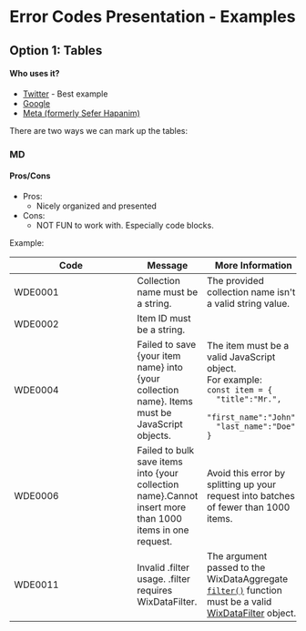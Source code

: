 # Error Codes Presentation - Examples 

## Option 1: Tables

#### Who uses it?
* [Twitter](https://developer.twitter.com/ja/docs/basics/response-codes) - Best example
* [Google](https://developers.google.com/maps/documentation/javascript/error-messages)
* [Meta (formerly Sefer Hapanim)](https://developers.facebook.com/docs/marketing-api/error-reference/)

There are two ways we can mark up the tables:

### MD

#### Pros/Cons
* Pros:
    * Nicely organized and presented
* Cons:
    * NOT FUN to work with. Especially code blocks.

Example:

| <div style="width:200px">Code</div>    |Message | More Information |
|---------|--------------------------------------------------------------------|-------------|
| WDE0001 | Collection name must be a string.| The provided collection name isn't a valid string value.|
| WDE0002 | Item ID must be a string.|             |
| WDE0004 | Failed to save {your item name} into {your collection name}. Items must be JavaScript objects.| The item must be a valid JavaScript object. <br>For example: <br>`const item = {`<br>`  "title":"Mr.",`<br>`  "first_name":"John",`<br>`  "last_name":"Doe"`<br>`}`|
| WDE0006 | Failed to bulk save items into {your collection name}.Cannot insert more than 1000 items in one request.| Avoid this error by splitting up your request into batches of fewer than 1000 items.|
|WDE0011| Invalid .filter usage. .filter requires WixDataFilter.| The argument passed to the WixDataAggregate [`filter()`](https://www.wix.com/velo/reference/wix-data/wixdataaggregate/filter) function must be a valid [WixDataFilter](https://www.wix.com/velo/reference/wix-data/wixdatafilter) object.|
